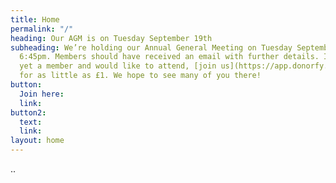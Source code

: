 ```yaml
---
title: Home
permalink: "/"
heading: Our AGM is on Tuesday September 19th
subheading: We’re holding our Annual General Meeting on Tuesday September 19th at
  6:45pm. Members should have received an email with further details. If you’re not
  yet a member and would like to attend, [join us](https://app.donorfy.com/form/J7EEWBHW62/53NSK)
  for as little as £1. We hope to see many of you there!
button:
  Join here: 
  link: 
button2:
  text: 
  link: 
layout: home
---
```


..